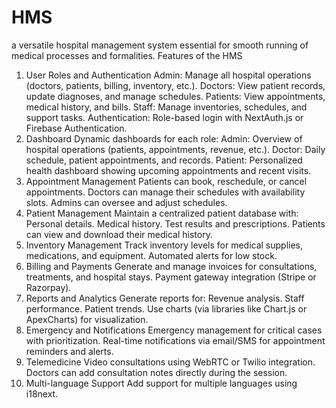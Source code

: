 # HMS
a versatile hospital management system essential for smooth running of medical processes and formalities.
Features of the HMS
1. User Roles and Authentication
Admin: Manage all hospital operations (doctors, patients, billing, inventory, etc.).
Doctors: View patient records, update diagnoses, and manage schedules.
Patients: View appointments, medical history, and bills.
Staff: Manage inventories, schedules, and support tasks.
Authentication: Role-based login with NextAuth.js or Firebase Authentication.
2. Dashboard
Dynamic dashboards for each role:
Admin: Overview of hospital operations (patients, appointments, revenue, etc.).
Doctor: Daily schedule, patient appointments, and records.
Patient: Personalized health dashboard showing upcoming appointments and recent visits.
3. Appointment Management
Patients can book, reschedule, or cancel appointments.
Doctors can manage their schedules with availability slots.
Admins can oversee and adjust schedules.
4. Patient Management
Maintain a centralized patient database with:
Personal details.
Medical history.
Test results and prescriptions.
Patients can view and download their medical history.
5. Inventory Management
Track inventory levels for medical supplies, medications, and equipment.
Automated alerts for low stock.
6. Billing and Payments
Generate and manage invoices for consultations, treatments, and hospital stays.
Payment gateway integration (Stripe or Razorpay).
7. Reports and Analytics
Generate reports for:
Revenue analysis.
Staff performance.
Patient trends.
Use charts (via libraries like Chart.js or ApexCharts) for visualization.
8. Emergency and Notifications
Emergency management for critical cases with prioritization.
Real-time notifications via email/SMS for appointment reminders and alerts.
9. Telemedicine
Video consultations using WebRTC or Twilio integration.
Doctors can add consultation notes directly during the session.
10. Multi-language Support
Add support for multiple languages using i18next.